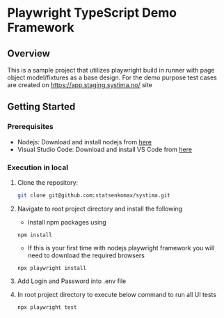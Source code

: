 # Playwright TypeScript Demo Framework

## Overview

This is a sample project that utilizes playwright build in runner with page object model/fixtures as a base design. For
the demo purpose test cases are created on https://app.staging.systima.no/ site

## Getting Started

### Prerequisites

- Nodejs: Download and install nodejs from [here](https://nodejs.org/en/download)
- Visual Studio Code: Download and install VS Code from [here](https://code.visualstudio.com/)

### Execution in local

1. Clone the repository:

   ```sh
   git clone git@github.com:statsenkomax/systima.git
   ```
2. Navigate to root project directory and install the following
    * Install npm packages using
   ```
   npm install
   ```
    * If this is your first time with nodejs playwright framework you will need to download the required browsers
   ```
   npx playwright install
   ```
4. Add Login and Password into .env file
3. In root project directory to execute below command to run all UI tests
   ```
   npx playwright test
   ```